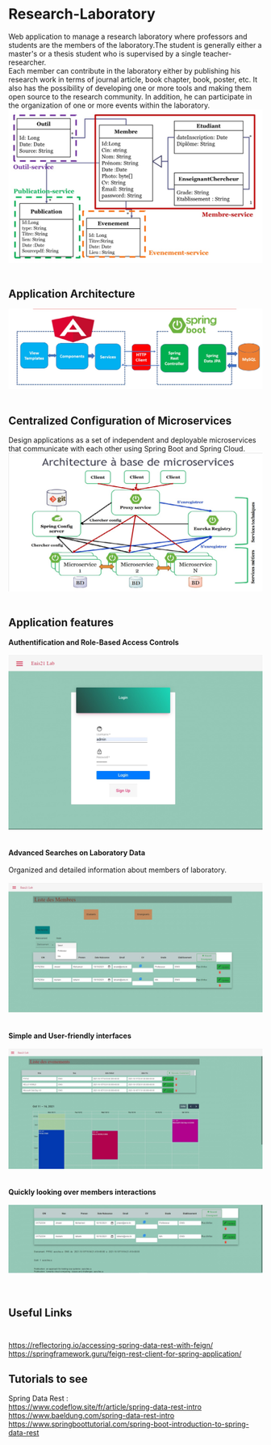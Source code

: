 # Research-Laboratory
Web application to manage a research laboratory where professors and students are the members of the laboratory.The student is generally either a master's or a thesis student who is supervised by a single teacher-researcher. </br>
Each member can contribute in the laboratory either by publishing his research work in terms of journal article, book chapter, book, poster, etc. It also has the possibility of developing one or more tools and making them open source to the research community. In addition, he can participate in the organization of one or more events within the laboratory.
</br>
![diagram Class](https://github.com/emnaayedi/Research-Laboratory/blob/d5341a3440b9e2094135b499b37b3b82f5ef03b6/Screenshots/Microservices.jpg?raw=true)
</br></br>
## Application Architecture  </br>
![architecture](https://github.com/emnaayedi/Research-Laboratory/blob/8a748f376075ee6f6a9e893d64d68cee74a06782/Screenshots/archi.jpg?raw=true)</br></br>

## Centralized Configuration of Microservices </br>

Design applications as a set of independent and deployable microservices that communicate with each other using Spring Boot and Spring Cloud. </br>
![backend](https://github.com/emnaayedi/Research-Laboratory/blob/8a748f376075ee6f6a9e893d64d68cee74a06782/Screenshots/architecture.jpg?raw=true)
</br></br>
## Application features </br>
**Authentification and Role-Based Access Controls** </br> </br>
![login](https://github.com/emnaayedi/Research-Laboratory/blob/3e2ed86d37088ea74df2d8552c30d09dec9bd951/Screenshots/login.jpg?raw=true)</br></br> </br>
**Advanced Searches on Laboratory Data**</br> </br>
Organized and detailed information about members of laboratory. </br> </br>
![members](https://github.com/emnaayedi/Research-Laboratory/blob/528be6d0e9578f0811012e39ce1fde212c50022f/Screenshots/memb.jpg?raw=true)</br></br> </br>
**Simple and User-friendly interfaces** </br>  </br>
![events](https://github.com/emnaayedi/Research-Laboratory/blob/3e2ed86d37088ea74df2d8552c30d09dec9bd951/Screenshots/events.jpg?raw=true)</br></br> </br>
**Quickly looking over members interactions**  </br> </br>
![actions](https://github.com/emnaayedi/Research-Laboratory/blob/697f130dcedb8e43df74aaecffc29e41877b5551/Screenshots/actions.jpg?raw=true) </br> </br> </br>
 ## Useful Links </br> </br>
 https://reflectoring.io/accessing-spring-data-rest-with-feign/ </br>
 https://springframework.guru/feign-rest-client-for-spring-application/
 ## Tutorials to see
 Spring Data Rest : </br>
https://www.codeflow.site/fr/article/spring-data-rest-intro </br>
https://www.baeldung.com/spring-data-rest-intro </br>
https://www.springboottutorial.com/spring-boot-introduction-to-spring-data-rest

